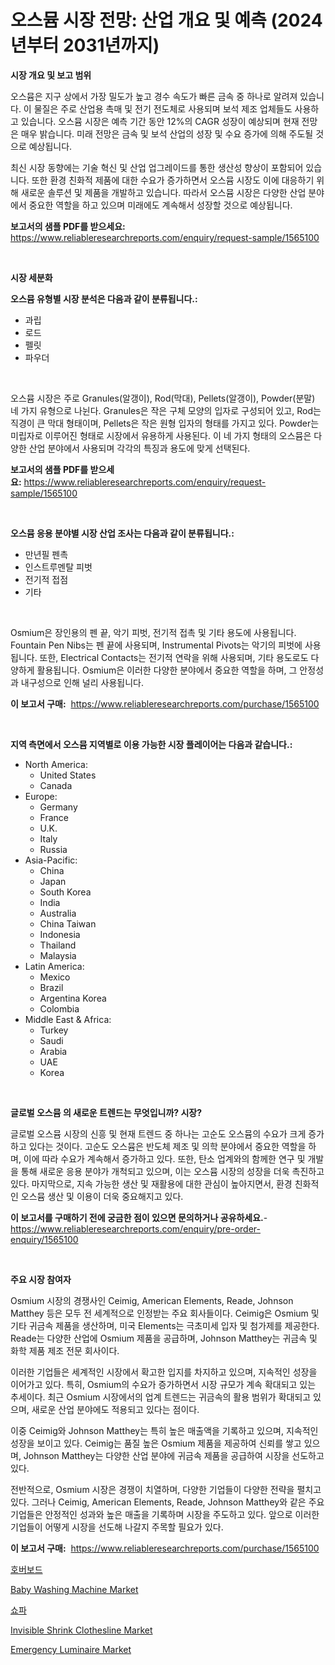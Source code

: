 <p><h1>오스뮴 시장 전망: 산업 개요 및 예측 (2024년부터 2031년까지)</h1></p><p><strong>시장 개요 및 보고 범위</strong></p>
<p><p>오스뮴은 지구 상에서 가장 밀도가 높고 경수 속도가 빠른 금속 중 하나로 알려져 있습니다. 이 물질은 주로 산업용 촉매 및 전기 전도체로 사용되며 보석 제조 업체들도 사용하고 있습니다. 오스뮴 시장은 예측 기간 동안 12%의 CAGR 성장이 예상되며 현재 전망은 매우 밝습니다. 미래 전망은 금속 및 보석 산업의 성장 및 수요 증가에 의해 주도될 것으로 예상됩니다. </p><p>최신 시장 동향에는 기술 혁신 및 산업 업그레이드를 통한 생산성 향상이 포함되어 있습니다. 또한 환경 친화적 제품에 대한 수요가 증가하면서 오스뮴 시장도 이에 대응하기 위해 새로운 솔루션 및 제품을 개발하고 있습니다. 따라서 오스뮴 시장은 다양한 산업 분야에서 중요한 역할을 하고 있으며 미래에도 계속해서 성장할 것으로 예상됩니다.</p></p>
<p><strong>보고서의 샘플 PDF를 받으세요:</strong> <a href="https://www.reliableresearchreports.com/enquiry/request-sample/1565100">https://www.reliableresearchreports.com/enquiry/request-sample/1565100</a></p>
<p>&nbsp;</p>
<p><strong>시장 세분화</strong></p>
<p><strong>오스뮴 유형별 시장 분석은 다음과 같이 분류됩니다.:</strong></p>
<p><ul><li>과립</li><li>로드</li><li>펠릿</li><li>파우더</li></ul></p>
<p>&nbsp;</p>
<p><p>오스뮴 시장은 주로 Granules(알갱이), Rod(막대), Pellets(알갱이), Powder(분말) 네 가지 유형으로 나뉜다. Granules은 작은 구체 모양의 입자로 구성되어 있고, Rod는 직경이 큰 막대 형태이며, Pellets은 작은 원형 입자의 형태를 가지고 있다. Powder는 미립자로 이루어진 형태로 시장에서 유용하게 사용된다. 이 네 가지 형태의 오스뮴은 다양한 산업 분야에서 사용되며 각각의 특징과 용도에 맞게 선택된다.</p></p>
<p><strong>보고서의 샘플 PDF를 받으세요:</strong>&nbsp;<a href="https://www.reliableresearchreports.com/enquiry/request-sample/1565100">https://www.reliableresearchreports.com/enquiry/request-sample/1565100</a></p>
<p>&nbsp;</p>
<p><strong> 오스뮴 응용 분야별 시장 산업 조사는 다음과 같이 분류됩니다.:</strong></p>
<p><ul><li>만년필 펜촉</li><li>인스트루멘탈 피벗</li><li>전기적 접점</li><li>기타</li></ul></p>
<p>&nbsp;</p>
<p><p>Osmium은 장인용의 펜 끝, 악기 피벗, 전기적 접촉 및 기타 용도에 사용됩니다. Fountain Pen Nibs는 펜 끝에 사용되며, Instrumental Pivots는 악기의 피벗에 사용됩니다. 또한, Electrical Contacts는 전기적 연락을 위해 사용되며, 기타 용도로도 다양하게 활용됩니다. Osmium은 이러한 다양한 분야에서 중요한 역할을 하며, 그 안정성과 내구성으로 인해 널리 사용됩니다.</p></p>
<p><strong>이 보고서 구매:</strong>&nbsp; <a href="https://www.reliableresearchreports.com/purchase/1565100">https://www.reliableresearchreports.com/purchase/1565100</a></p>
<p>&nbsp;</p>
<p><strong>지역 측면에서 오스뮴 지역별로 이용 가능한 시장 플레이어는 다음과 같습니다.:</strong></p>
<p><ul>
    <li>
        North America:
        <ul>
            <li>United States</li>
            <li>Canada</li>
        </ul>
    </li>
    <li>
        Europe:
        <ul>
            <li>Germany</li>
            <li>France</li>
            <li>U.K.</li>
            <li>Italy</li>
            <li>Russia</li>
        </ul>
    </li>
    <li>
        Asia-Pacific:
        <ul>
            <li>China</li>
            <li>Japan</li>
            <li>South Korea</li>
            <li>India</li>
            <li>Australia</li>
            <li>China Taiwan</li>
            <li>Indonesia</li>
            <li>Thailand</li>
            <li>Malaysia</li>
        </ul>
    </li>
    <li>
        Latin America:
        <ul>
            <li>Mexico</li>
            <li>Brazil</li>
            <li>Argentina Korea</li>
            <li>Colombia</li>
        </ul>
    </li>
    <li>
        Middle East & Africa:
        <ul>
            <li>Turkey</li>
            <li>Saudi</li>
            <li>Arabia</li>
            <li>UAE</li>
            <li>Korea</li>
        </ul>
    </li>
    </ul></p>
<p>&nbsp;</p>
<p><strong>글로벌 오스뮴 의 새로운 트렌드는 무엇입니까? 시장?</strong></p>
<p><p>글로벌 오스뮴 시장의 신흥 및 현재 트렌드 중 하나는 고순도 오스뮴의 수요가 크게 증가하고 있다는 것이다. 고순도 오스뮴은 반도체 제조 및 의학 분야에서 중요한 역할을 하며, 이에 따라 수요가 계속해서 증가하고 있다. 또한, 탄소 업계와의 함께한 연구 및 개발을 통해 새로운 응용 분야가 개척되고 있으며, 이는 오스뮴 시장의 성장을 더욱 촉진하고 있다. 마지막으로, 지속 가능한 생산 및 재활용에 대한 관심이 높아지면서, 환경 친화적인 오스뮴 생산 및 이용이 더욱 중요해지고 있다.</p></p>
<p><strong>이 보고서를 구매하기 전에 궁금한 점이 있으면 문의하거나 공유하세요.</strong>- <a href="https://www.reliableresearchreports.com/enquiry/pre-order-enquiry/1565100">https://www.reliableresearchreports.com/enquiry/pre-order-enquiry/1565100</a></p>
<p>&nbsp;</p>
<p><strong>주요 시장 참여자</strong></p>
<p><p>Osmium 시장의 경쟁사인 Ceimig, American Elements, Reade, Johnson Matthey 등은 모두 전 세계적으로 인정받는 주요 회사들이다. Ceimig은 Osmium 및 기타 귀금속 제품을 생산하며, 미국 Elements는 극초미세 입자 및 첨가제를 제공한다. Reade는 다양한 산업에 Osmium 제품을 공급하며, Johnson Matthey는 귀금속 및 화학 제품 제조 전문 회사이다.</p><p>이러한 기업들은 세계적인 시장에서 확고한 입지를 차지하고 있으며, 지속적인 성장을 이어가고 있다. 특히, Osmium의 수요가 증가하면서 시장 규모가 계속 확대되고 있는 추세이다. 최근 Osmium 시장에서의 업계 트렌드는 귀금속의 활용 범위가 확대되고 있으며, 새로운 산업 분야에도 적용되고 있다는 점이다.</p><p>이중 Ceimig와 Johnson Matthey는 특히 높은 매출액을 기록하고 있으며, 지속적인 성장을 보이고 있다. Ceimig는 품질 높은 Osmium 제품을 제공하여 신뢰를 쌓고 있으며, Johnson Matthey는 다양한 산업 분야에 귀금속 제품을 공급하여 시장을 선도하고 있다.</p><p>전반적으로, Osmium 시장은 경쟁이 치열하며, 다양한 기업들이 다양한 전략을 펼치고 있다. 그러나 Ceimig, American Elements, Reade, Johnson Matthey와 같은 주요 기업들은 안정적인 성과와 높은 매출을 기록하며 시장을 주도하고 있다. 앞으로 이러한 기업들이 어떻게 시장을 선도해 나갈지 주목할 필요가 있다.</p></p>
<p><strong>이 보고서 구매:</strong>&nbsp;&nbsp;<a href="https://www.reliableresearchreports.com/purchase/1565100">https://www.reliableresearchreports.com/purchase/1565100</a></p>
<p><p><a href="https://github.com/fredrickeglers/Market-Research-Report-List-1/blob/main/43538665282.md">호버보드</a></p><p><a href="https://issuu.com/reportprime-2/docs/baby-washing-machine-market-size-2030.pptx">Baby Washing Machine Market</a></p><p><a href="https://medium.com/@rudyswaniafgwski56664/%EC%86%8C%ED%8C%8C-%EC%8B%9C%EC%9E%A5-%EA%B2%BD%EC%9F%81-%EB%B6%84%EC%84%9D-%EC%8B%9C%EC%9E%A5-%EB%8F%99%ED%96%A5-%EB%B0%8F-2031%EB%85%84%EA%B9%8C%EC%A7%80-%EC%98%88%EC%B8%A1-0795ceb1141f">쇼파</a></p><p><a href="https://issuu.com/reportprime-2/docs/invisible-shrink-clothesline-market-size-2030.pptx">Invisible Shrink Clothesline Market</a></p><p><a href="https://view.publitas.com/reportprime-1/emergency-luminaire-market-research-report-provides-thorough-industry-overview-which-offers-an-in-depth-analysis-of-product-trends-and-new-market-divisions/">Emergency Luminaire Market</a></p></p>
